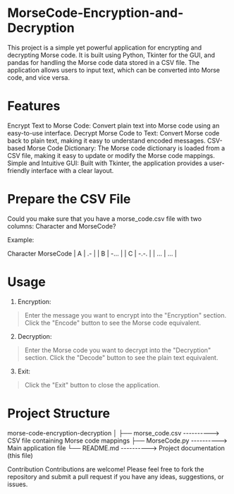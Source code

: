 # MorseCode-Encryption-and-Decryption
This project is a simple yet powerful application for encrypting and decrypting Morse code. 
It is built using Python, Tkinter for the GUI, and pandas for handling the Morse code data stored in a CSV file. 
The application allows users to input text, which can be converted into Morse code, and vice versa.

# Features
Encrypt Text to Morse Code: Convert plain text into Morse code using an easy-to-use interface.
Decrypt Morse Code to Text: Convert Morse code back to plain text, making it easy to understand encoded messages.
CSV-based Morse Code Dictionary: The Morse code dictionary is loaded from a CSV file, making it easy to update or modify the Morse code mappings.
Simple and Intuitive GUI: Built with Tkinter, the application provides a user-friendly interface with a clear layout.

# Prepare the CSV File
Could you make sure that you have a morse_code.csv file with two columns: Character and MorseCode?

Example:

Character	MorseCode
|  A	 |  .-   |
|  B	 |  -... |
|  C   |  -.-. |
| ...  |	...  |  

# Usage
1. Encryption:
> Enter the message you want to encrypt into the "Encryption" section.
> Click the "Encode" button to see the Morse code equivalent.

2. Decryption:
> Enter the Morse code you want to decrypt into the "Decryption" section.
> Click the "Decode" button to see the plain text equivalent.

3. Exit:
> Click the "Exit" button to close the application.

# Project Structure

morse-code-encryption-decryption
│
├── morse_code.csv ---------->  CSV file containing Morse code mappings
├── MorseCode.py   ---------->  Main application file
└── README.md      ---------->  Project documentation (this file)


Contribution
Contributions are welcome! Please feel free to fork the repository and submit a pull request if you have any ideas, suggestions, or issues.
